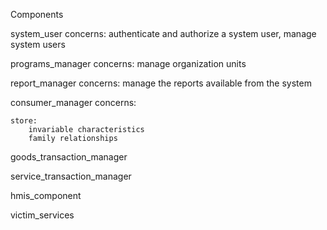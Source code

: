 Components

system_user
	concerns: authenticate and authorize a system user, manage system users

programs_manager
	concerns: manage organization units 

report_manager
	concerns: manage the reports available from the system

consumer_manager
	concerns:
	
	store:
		invariable characteristics
		family relationships

goods_transaction_manager

service_transaction_manager

hmis_component

victim_services

